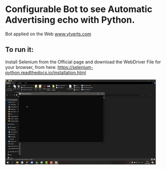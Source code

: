 # Configurable Bot to see Automatic Advertising echo with Python.

Bot applied on the Web www.ytverts.com

## To run it:
Install Selenium from the Official page and download the WebDriver File for your browser, from here:
https://selenium-python.readthedocs.io/installation.html

![bot](./img/bot.gif)
